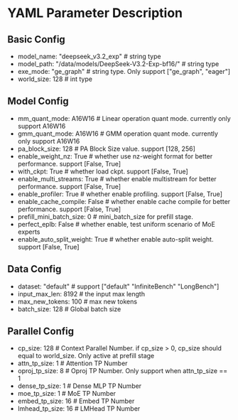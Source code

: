 # YAML Parameter Description

## Basic Config
- model_name: "deepseek_v3.2_exp"                    # string type
- model_path: "/data/models/DeepSeek-V3.2-Exp-bf16/" # string type
- exe_mode: "ge_graph"                              # string type. Only support ["ge_graph", "eager"]
- world_size: 128                                   # int type

## Model Config
- mm_quant_mode: A16W16           # Linear operation quant mode. currently only support A16W16
- gmm_quant_mode: A16W16          # GMM operation quant mode. currently only support A16W16
- pa_block_size: 128              # PA Block Size value. support [128, 256] 
- enable_weight_nz: True          # whether use nz-weight format for better performance. support [False, True]
- with_ckpt: True                 # whether load ckpt. support [False, True]
- enable_multi_streams: True      # whether enable multistream for better performance. support [False, True]
- enable_profiler: True           # whether enable profiling. support [False, True]
- enable_cache_compile: False     # whether enable cache compile for better performance. support [False, True]
- prefill_mini_batch_size: 0      # mini_batch_size for prefill stage. 
- perfect_eplb: False             # whether enable, test uniform scenario of MoE experts
- enable_auto_split_weight: True  # whether enable auto-split weight. support [False, True]

## Data Config
- dataset: "default"  # support ["default" "InfiniteBench" "LongBench"]
- input_max_len: 8192 # the input max length 
- max_new_tokens: 100 # max new tokens
- batch_size: 128     # Global batch size

## Parallel Config
- cp_size: 128         # Context Parallel Number. if cp_size > 0, cp_size should equal to world_size. Only active at prefill stage
- attn_tp_size: 1     # Attention TP Number
- oproj_tp_size: 8    # Oproj TP Number. Only support when attn_tp_size == 1
- dense_tp_size: 1    # Dense MLP TP Number
- moe_tp_size: 1      # MoE TP Number
- embed_tp_size: 16   # Embed TP Number
- lmhead_tp_size: 16  # LMHead TP Number
